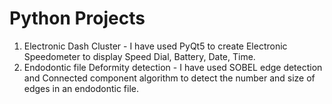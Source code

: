 # Python Projects
1. Electronic Dash Cluster - I have used PyQt5 to create Electronic Speedometer to display Speed Dial, Battery, Date, Time.
2. Endodontic file Deformity detection - I have used  SOBEL edge detection and Connected component algorithm to detect the number and size of edges in an endodontic file.

